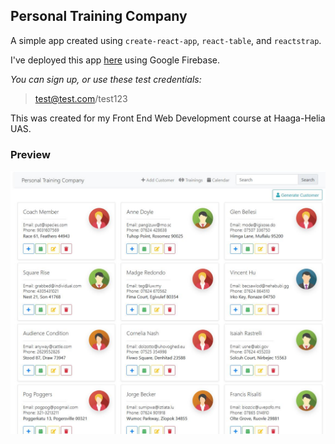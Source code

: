 ## Personal Training Company
A simple app created using `create-react-app`, `react-table`, and `reactstrap`.

I've deployed this app [here](https://personaltrainingapp-9023e.firebaseapp.com/) using Google Firebase.

*You can sign up, or use these test credentials:* 
> test@test.com/test123

This was created for my Front End Web Development course at Haaga-Helia UAS.

### Preview
![screenshots](https://github.com/wes337/FrontEndDevelopment-PersonalTraining/blob/master/screenshots/1.JPG?raw=true "Screenshot")